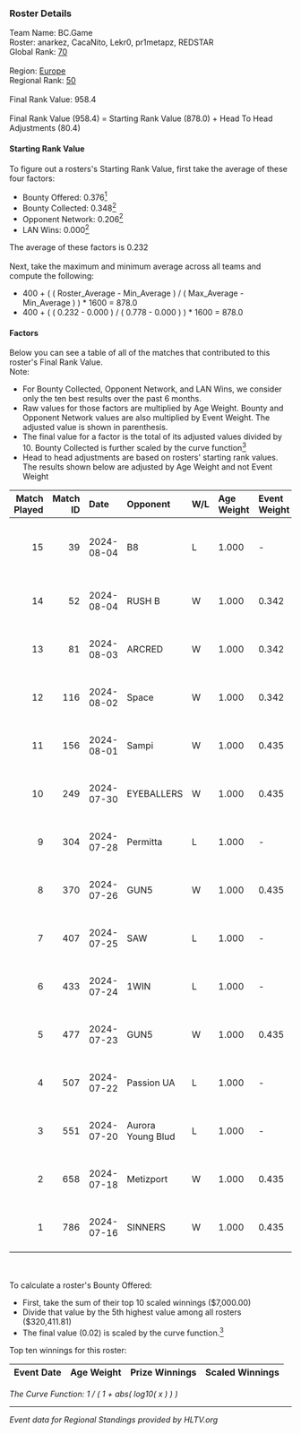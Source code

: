 ### Roster Details<br />
Team Name: BC.Game<br />
Roster: anarkez, CacaNito, Lekr0, pr1metapz, REDSTAR<br />
Global Rank: [70](../standings_global.md)<br />
<br />
Region: [Europe]( ../standings_europe.md)<br />
Regional Rank: [50]( ../standings_europe.md)<br />
<br />
Final Rank Value:  958.4<br />
<br />
Final Rank Value (958.4) = Starting Rank Value (878.0) + Head To Head Adjustments (80.4)<br />

#### Starting Rank Value<br />
To figure out a rosters's Starting Rank Value, first take the average of these four factors:<br />
- Bounty Offered: 0.376[<sup>1</sup>](#table2)
- Bounty Collected: 0.348[<sup>2</sup>](#table1)
- Opponent Network: 0.206[<sup>2</sup>](#table1)
- LAN Wins: 0.000[<sup>2</sup>](#table1)

The average of these factors is 0.232<br />
<br />
Next, take the maximum and minimum average across all teams and compute the following:<br />
- 400 + ( ( Roster_Average - Min_Average ) / ( Max_Average - Min_Average ) ) * 1600 = 878.0
- 400 + ( ( 0.232 - 0.000 ) / ( 0.778 - 0.000 ) ) * 1600 = 878.0


#### Factors<br />
Below you can see a table of all of the matches that contributed to this roster's Final Rank Value.<br />
Note:<br />

- For Bounty Collected, Opponent Network, and LAN Wins, we consider only the ten best results over the past 6 months.
- Raw values for those factors are multiplied by Age Weight. Bounty and Opponent Network values are also multiplied by Event Weight. The adjusted value is shown in parenthesis.
- The final value for a factor is the total of its adjusted values divided by 10. Bounty Collected is further scaled by the curve function[<sup>3</sup>](#curveFunction)
- Head to head adjustments are based on rosters' starting rank values. The results shown below are adjusted by Age Weight and not Event Weight
<span id="table1"></span><br />


| Match Played | Match ID | Date       | Opponent          | W/L | Age Weight | Event Weight | Bounty Collected | Opponent Network | LAN Wins  | H2H Adj. | Roster                                       |
| -: | -: | :- | :- | :- | :- | :- | :- | :- | :- | -: | :- |
|           15 |       39 | 2024-08-04 | B8                | L   | 1.000      | -            | -                | -                | -         |    -7.31 | anarkez, CacaNito, Lekr0, pr1metapz, REDSTAR |
|           14 |       52 | 2024-08-04 | RUSH B            | W   | 1.000      | 0.342        | 0.026 (0.009)    | 0.371 (0.127)    | 0 (0.000) |    15.62 | anarkez, CacaNito, joel, Lekr0, pr1metapz    |
|           13 |       81 | 2024-08-03 | ARCRED            | W   | 1.000      | 0.342        | 0.041 (0.014)    | 0.369 (0.126)    | 0 (0.000) |    17.39 | anarkez, CacaNito, joel, Lekr0, pr1metapz    |
|           12 |      116 | 2024-08-02 | Space             | W   | 1.000      | 0.342        | 0.006 (0.002)    | 0.429 (0.147)    | 0 (0.000) |    12.43 | anarkez, CacaNito, joel, Lekr0, pr1metapz    |
|           11 |      156 | 2024-08-01 | Sampi             | W   | 1.000      | 0.435        | 0.027 (0.012)    | 1.000 (0.435)    | 0 (0.000) |    14.28 | anarkez, CacaNito, joel, Lekr0, pr1metapz    |
|           10 |      249 | 2024-07-30 | EYEBALLERS        | W   | 1.000      | 0.435        | 0.005 (0.002)    | 0.488 (0.212)    | 0 (0.000) |    11.43 | anarkez, CacaNito, joel, Lekr0, pr1metapz    |
|            9 |      304 | 2024-07-28 | Permitta          | L   | 1.000      | -            | -                | -                | -         |   -14.89 | anarkez, CacaNito, joel, Lekr0, pr1metapz    |
|            8 |      370 | 2024-07-26 | GUN5              | W   | 1.000      | 0.435        | 0.072 (0.031)    | 0.550 (0.239)    | 0 (0.000) |    15.29 | anarkez, CacaNito, joel, Lekr0, pr1metapz    |
|            7 |      407 | 2024-07-25 | SAW               | L   | 1.000      | -            | -                | -                | -         |    -5.45 | anarkez, CacaNito, joel, Lekr0, pr1metapz    |
|            6 |      433 | 2024-07-24 | 1WIN              | L   | 1.000      | -            | -                | -                | -         |   -12.49 | anarkez, CacaNito, joel, Lekr0, pr1metapz    |
|            5 |      477 | 2024-07-23 | GUN5              | W   | 1.000      | 0.435        | 0.072 (0.031)    | 0.550 (0.239)    | 0 (0.000) |    16.59 | anarkez, CacaNito, joel, Lekr0, pr1metapz    |
|            4 |      507 | 2024-07-22 | Passion UA        | L   | 1.000      | -            | -                | -                | -         |    -6.92 | anarkez, CacaNito, joel, Lekr0, pr1metapz    |
|            3 |      551 | 2024-07-20 | Aurora Young Blud | L   | 1.000      | -            | -                | -                | -         |   -13.72 | anarkez, CacaNito, joel, Lekr0, pr1metapz    |
|            2 |      658 | 2024-07-18 | Metizport         | W   | 1.000      | 0.435        | 0.036 (0.016)    | 0.434 (0.188)    | 0 (0.000) |    18.41 | anarkez, CacaNito, joel, Lekr0, pr1metapz    |
|            1 |      786 | 2024-07-16 | SINNERS           | W   | 1.000      | 0.435        | 0.037 (0.016)    | 0.790 (0.343)    | 0 (0.000) |    19.72 | anarkez, CacaNito, joel, Lekr0, pr1metapz    |

<br />
<span id="table2"></span><br />
To calculate a roster's Bounty Offered:<br />

- First, take the sum of their top 10 scaled winnings ($7,000.00)
- Divide that value by the 5th highest value among all rosters ($320,411.81)
- The final value (0.02) is scaled by the curve function.[<sup>3</sup>](#curveFunction)

Top ten winnings for this roster:<br />

| Event Date | Age Weight | Prize Winnings | Scaled Winnings |
| :- | -: | :- | :- |


<span id="curveFunction"></span>_The Curve Function: 1 / ( 1 + abs( log10( x ) ) )_<br />

---
_Event data for Regional Standings provided by HLTV.org_<br />
